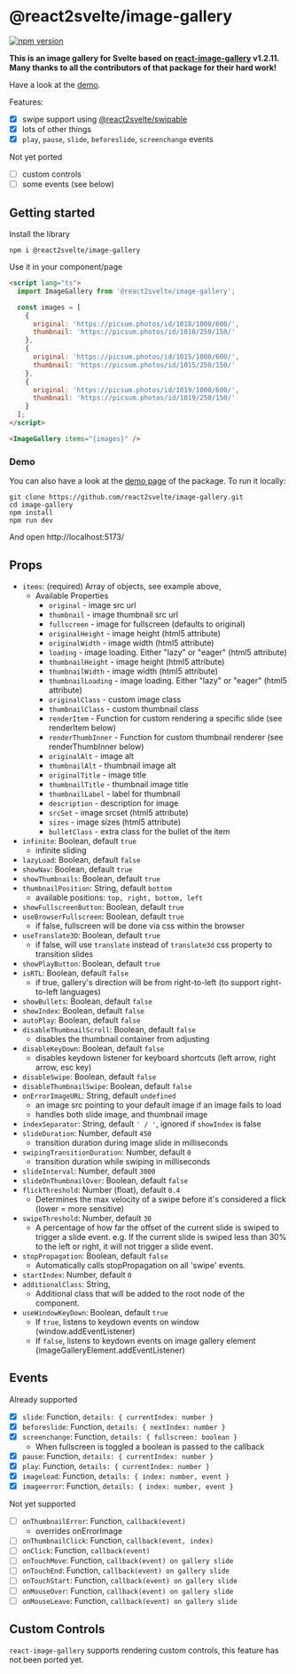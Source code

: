 # @react2svelte/image-gallery

[![npm version](https://img.shields.io/npm/v/@react2svelte/image-gallery.svg)](https://www.npmjs.com/package/@react2svelte/image-gallery)

**This is an image gallery for Svelte based on [react-image-gallery](https://github.com/xiaolin/react-image-gallery) v1.2.11. Many thanks to all the contributors of that package for their hard work!**

Have a look at the [demo](https://react2svelte.github.io/image-gallery/).

Features:

- [x] swipe support using [@react2svelte/swipable](https://www.npmjs.com/package/@react2svelte/swipable)
- [x] lots of other things
- [x] `play`, `pause`, `slide`, `beforeslide`, `screenchange` events

Not yet ported

- [ ] custom controls
- [ ] some events (see below)

## Getting started

Install the library

```
npm i @react2svelte/image-gallery
```

Use it in your component/page

```html
<script lang="ts">
  import ImageGallery from '@react2svelte/image-gallery';

  const images = [
    {
      original: 'https://picsum.photos/id/1018/1000/600/',
      thumbnail: 'https://picsum.photos/id/1018/250/150/'
    },
    {
      original: 'https://picsum.photos/id/1015/1000/600/',
      thumbnail: 'https://picsum.photos/id/1015/250/150/'
    },
    {
      original: 'https://picsum.photos/id/1019/1000/600/',
      thumbnail: 'https://picsum.photos/id/1019/250/150/'
    }
  ];
</script>

<ImageGallery items="{images}" />
```

### Demo

You can also have a look at the [demo page](https://react2svelte.github.io/image-gallery/) of the package. To run it locally:

```
git clone https://github.com/react2svelte/image-gallery.git
cd image-gallery
npm install
npm run dev
```

And open http://localhost:5173/

## Props

- `items`: (required) Array of objects, see example above,
  - Available Properties
    - `original` - image src url
    - `thumbnail` - image thumbnail src url
    - `fullscreen` - image for fullscreen (defaults to original)
    - `originalHeight` - image height (html5 attribute)
    - `originalWidth` - image width (html5 attribute)
    - `loading` - image loading. Either "lazy" or "eager" (html5 attribute)
    - `thumbnailHeight` - image height (html5 attribute)
    - `thumbnailWidth` - image width (html5 attribute)
    - `thumbnailLoading` - image loading. Either "lazy" or "eager" (html5 attribute)
    - `originalClass` - custom image class
    - `thumbnailClass` - custom thumbnail class
    - `renderItem` - Function for custom rendering a specific slide (see renderItem below)
    - `renderThumbInner` - Function for custom thumbnail renderer (see renderThumbInner below)
    - `originalAlt` - image alt
    - `thumbnailAlt` - thumbnail image alt
    - `originalTitle` - image title
    - `thumbnailTitle` - thumbnail image title
    - `thumbnailLabel` - label for thumbnail
    - `description` - description for image
    - `srcSet` - image srcset (html5 attribute)
    - `sizes` - image sizes (html5 attribute)
    - `bulletClass` - extra class for the bullet of the item
- `infinite`: Boolean, default `true`
  - infinite sliding
- `lazyLoad`: Boolean, default `false`
- `showNav`: Boolean, default `true`
- `showThumbnails`: Boolean, default `true`
- `thumbnailPosition`: String, default `bottom`
  - available positions: `top, right, bottom, left`
- `showFullscreenButton`: Boolean, default `true`
- `useBrowserFullscreen`: Boolean, default `true`
  - if false, fullscreen will be done via css within the browser
- `useTranslate3D`: Boolean, default `true`
  - if false, will use `translate` instead of `translate3d` css property to transition slides
- `showPlayButton`: Boolean, default `true`
- `isRTL`: Boolean, default `false`
  - if true, gallery's direction will be from right-to-left (to support right-to-left languages)
- `showBullets`: Boolean, default `false`
- `showIndex`: Boolean, default `false`
- `autoPlay`: Boolean, default `false`
- `disableThumbnailScroll`: Boolean, default `false`
  - disables the thumbnail container from adjusting
- `disableKeyDown`: Boolean, default `false`
  - disables keydown listener for keyboard shortcuts (left arrow, right arrow, esc key)
- `disableSwipe`: Boolean, default `false`
- `disableThumbnailSwipe`: Boolean, default `false`
- `onErrorImageURL`: String, default `undefined`
  - an image src pointing to your default image if an image fails to load
  - handles both slide image, and thumbnail image
- `indexSeparator`: String, default `' / '`, ignored if `showIndex` is false
- `slideDuration`: Number, default `450`
  - transition duration during image slide in milliseconds
- `swipingTransitionDuration`: Number, default `0`
  - transition duration while swiping in milliseconds
- `slideInterval`: Number, default `3000`
- `slideOnThumbnailOver`: Boolean, default `false`
- `flickThreshold`: Number (float), default `0.4`
  - Determines the max velocity of a swipe before it's considered a flick (lower = more sensitive)
- `swipeThreshold`: Number, default `30`
  - A percentage of how far the offset of the current slide is swiped to trigger a slide event.
    e.g. If the current slide is swiped less than 30% to the left or right, it will not trigger a slide event.
- `stopPropagation`: Boolean, default `false`
  - Automatically calls stopPropagation on all 'swipe' events.
- `startIndex`: Number, default `0`
- `additionalClass`: String,
  - Additional class that will be added to the root node of the component.
- `useWindowKeyDown`: Boolean, default `true`
  - If `true`, listens to keydown events on window (window.addEventListener)
  - If `false`, listens to keydown events on image gallery element (imageGalleryElement.addEventListener)

## Events

Already supported

- [x] `slide`: Function, `details: { currentIndex: number }`
- [x] `beforeslide`: Function, `details: { nextIndex: number }`
- [x] `screenchange`: Function, `details: { fullscreen: boolean }`
  - When fullscreen is toggled a boolean is passed to the callback
- [x] `pause`: Function, `details: { currentIndex: number }`
- [x] `play`: Function, `details: { currentIndex: number }`
- [x] `imageload`: Function, `details: { index: number, event }`
- [x] `imageerror`: Function, `details: { index: number, event }`

Not yet supported

- [ ] `onThumbnailError`: Function, `callback(event)`
  - overrides onErrorImage
- [ ] `onThumbnailClick`: Function, `callback(event, index)`
- [ ] `onClick`: Function, `callback(event)`
- [ ] `onTouchMove`: Function, `callback(event) on gallery slide`
- [ ] `onTouchEnd`: Function, `callback(event) on gallery slide`
- [ ] `onTouchStart`: Function, `callback(event) on gallery slide`
- [ ] `onMouseOver`: Function, `callback(event) on gallery slide`
- [ ] `onMouseLeave`: Function, `callback(event) on gallery slide`

## Custom Controls

`react-image-gallery` supports rendering custom controls, this feature has not been ported yet.
